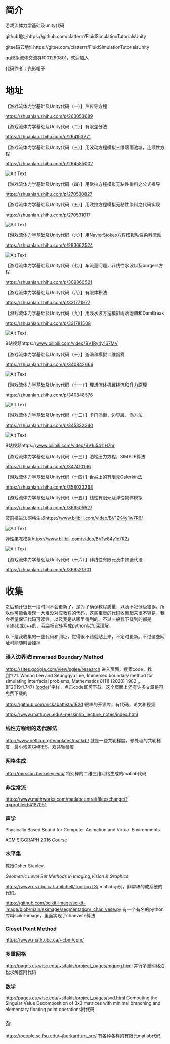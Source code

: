 # 简介

游戏流体力学基础及unity代码

github地址https://github.com/clatterrr/FluidSimulationTutorialsUnity

gitee码云地址https://gitee.com/clatterrr/FluidSimulationTutorialsUnity

qq模拟流体交流群1001290801，欢迎加入

代码作者：光影帽子

# 地址

【游戏流体力学基础及Unity代码（一）】热传导方程

https://zhuanlan.zhihu.com/p/263053689

【游戏流体力学基础及Unity代码（二）】有限差分法

https://zhuanlan.zhihu.com/p/264153771

【游戏流体力学基础及Unity代码（三）】用波动方程模拟三维落雨池塘，连续性方程

https://zhuanlan.zhihu.com/p/264585002

![Alt Text](images\ch03WaveEquation.PNG)

【游戏流体力学基础及Unity代码（四）】用欧拉方程模拟无粘性染料之公式推导

https://zhuanlan.zhihu.com/p/270530827

【游戏流体力学基础及Unity代码（五）】用欧拉方程模拟无粘性染料之代码实现

https://zhuanlan.zhihu.com/p/270531017

![Alt Text](images\ch05EulerEquation.png)

【游戏流体力学基础及Unity代码（六）】用NavierStokes方程模拟粘性染料流动

https://zhuanlan.zhihu.com/p/283662524

![Alt Text](images\ch06NavierStokes.png)

【游戏流体力学基础及Unity代码（七）】车流量问题，非线性水波以及burgers方程

https://zhuanlan.zhihu.com/p/309860521

【游戏流体力学基础及Unity代码（八）】有限体积法

https://zhuanlan.zhihu.com/p/331771977

【游戏流体力学基础及Unity代码（九）】用浅水波方程模拟雨落池塘和DamBreak

https://zhuanlan.zhihu.com/p/331781508

![Alt Text](images\ch09ShallowWater.png)

B站视频https://www.bilibili.com/video/BV1Ry4y167MV

【游戏流体力学基础及Unity代码（十）】漩涡和模拟二维烟雾

https://zhuanlan.zhihu.com/p/340842666

![Alt Text](images\ch10smoke2d.png)

【游戏流体力学基础及Unity代码（十一）】理想流体机翼绕流和升力原理

https://zhuanlan.zhihu.com/p/340848576

![Alt Text](images\ch11SourceSink.png)

【游戏流体力学基础及Unity代码（十二）】卡门涡街，边界层，涡方法

https://zhuanlan.zhihu.com/p/345332340

 ![Alt Text](images\ch12VorteXStreet.png)

B站视频https://www.bilibili.com/video/BV1u5411H7hr

【游戏流体力学基础及Unity代码（十三）】泊松压力方程，SIMPLE算法

https://zhuanlan.zhihu.com/p/347410166

【游戏流体力学基础及Unity代码（十四）】舌尖上的有限元Galerkin法

https://zhuanlan.zhihu.com/p/358033368

【游戏流体力学基础及Unity代码（十五）】线性有限元及弹性物体模拟

https://zhuanlan.zhihu.com/p/369505527

波前推进法网格生成https://www.bilibili.com/video/BV1ZK4y1w7R6/

![Alt Text](images/ch15meshgen.png)

弹性果冻模拟https://www.bilibili.com/video/BV1w84y1c7K2/

![Alt Text](images/ch15jelly.png)

【游戏流体力学基础及Unity代码（十六）】非线性有限元及牛顿迭代法

https://zhuanlan.zhihu.com/p/369521901

# 收集

之后预计很长一段时间不会更新了。是为了确保教程质量，以及不犯低级错误。所以你可能会发现一大堆没对应教程的代码，这些宝贵的代码收集起来很不容易，我会尽量保证代码可读性，以及我是从哪里得到的。不过一般我下载到的都是matlab或c++的，我会把它转写成python以加深理解。

以下是我收集的一些代码和网址，觉得很不错就贴上来，不定时更新。不过这些网址可能随时会挂掉

### 浸入边界法Immersed Boundary Method

https://sites.google.com/view/sglee/research 进入页面，搜索code，找到“\21. Wanho Lee and Seunggyu Lee, Immersed boundary method for simulating interfacial problems, Mathematics 8(11) (2020) 1982 [..](https://drive.google.com/file/d/1aeJv_8TqKAmYVYxu9R36yhnCNwJFoxFd/view?usp=sharing) (IF2019:1.747) ([code](https://drive.google.com/file/d/1zwRWtJG8cu6lqRBnzYHYbpWHuZNfMmFU/view?usp=sharing))”字样，点击code即可下载。这个页面上还有许多文章是可免费下载的

https://github.com/nickabattista/IB2d 很棒的开源库，有代码，论文和视频

https://www.math.nyu.edu/~peskin/ib_lecture_notes/index.html

### 线性方程组的迭代解法

http://www.netlib.org/templates/matlab/ 就是一些共轭梯度，预处理的共轭梯度，最小残差GMRES，双共轭梯度

### 网格生成

http://persson.berkeley.edu/ 特别棒的二维三维网格生成的matlab代码

### 非定常流

https://www.mathworks.com/matlabcentral/fileexchange/?q=profileid:4187051

### 声学

Physically Based Sound for Computer Animation and Virtual Environments

[ACM SIGGRAPH 2016 Course](http://s2016.siggraph.org/courses/events/physically-based-sound-computer-animation-and-virtual-environments)

### 水平集

教授Osher Stanley,

*Geometric Level Set Methods in Imaging,Vision & Graphics*

https://www.cs.ubc.ca/~mitchell/ToolboxLS/ matlab示例，非常棒的成系统的代码。

https://github.com/scikit-image/scikit-image/blob/main/skimage/segmentation/_chan_vese.py 有一个有名的python库叫scikit-image，里面实现了chanvese算法

### Closet Point Method

https://www.math.ubc.ca/~cbm/cpm/

### 多重网格

http://pages.cs.wisc.edu/~sifakis/project_pages/mgpcg.html 并行多重网格泊松求解器附代码

### 数学

http://pages.cs.wisc.edu/~sifakis/project_pages/svd.html Computing the Singular Value Decomposition of 3x3 matrices with minimal branching and elementary floating point operations附代码

### 杂

https://people.sc.fsu.edu/~jburkardt/m_src/ 有各种各样的有限元matlab代码

